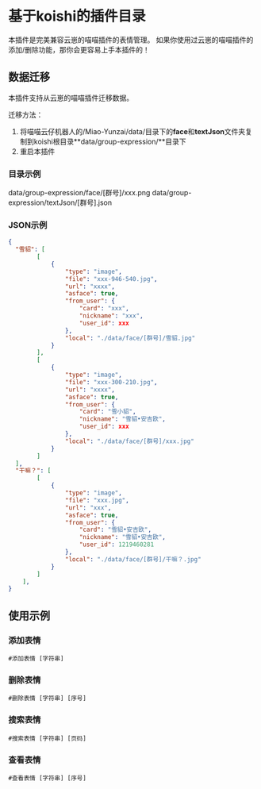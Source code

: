 # 基于koishi的插件目录

本插件是完美兼容云崽的喵喵插件的表情管理。
如果你使用过云崽的喵喵插件的添加/删除功能，那你会更容易上手本插件的！

## 数据迁移

本插件支持从云崽的喵喵插件迁移数据。

迁移方法：

1. 将喵喵云仔机器人的/Miao-Yunzai/data/目录下的**face**和**textJson**文件夹复制到koishi根目录**data/group-expression/**目录下
2. 重启本插件

### 目录示例
data/group-expression/face/[群号]/xxx.png
data/group-expression/textJson/[群号].json

### JSON示例
```json
{
  "雪貂": [
		[
			{
				"type": "image",
				"file": "xxx-946-540.jpg",
				"url": "xxxx",
				"asface": true,
				"from_user": {
					"card": "xxx",
					"nickname": "xxx",
					"user_id": xxx
				},
				"local": "./data/face/[群号]/雪貂.jpg"
			}
		],
		[
			{
				"type": "image",
				"file": "xxx-300-210.jpg",
				"url": "xxxx",
				"asface": true,
				"from_user": {
					"card": "雪小貂",
					"nickname": "雪貂•安吉欧",
					"user_id": xxx
				},
				"local": "./data/face/[群号]/xxx.jpg"
			}
		]
  ],
  "干嘛？": [
		[
			{
				"type": "image",
				"file": "xxx.jpg",
				"url": "xxx",
				"asface": true,
				"from_user": {
					"card": "雪貂•安吉欧",
					"nickname": "雪貂•安吉欧",
					"user_id": 1219460281
				},
				"local": "./data/face/[群号]/干嘛？.jpg"
			}
		]
	],
}
```
## 使用示例

### 添加表情
`#添加表情 [字符串]`

### 删除表情
`#删除表情 [字符串] [序号]`

### 搜索表情
`#搜索表情 [字符串] [页码]`

### 查看表情
`#查看表情 [字符串] [序号]`

